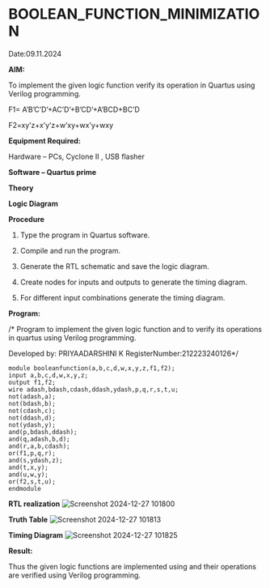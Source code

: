 # BOOLEAN_FUNCTION_MINIMIZATION
Date:09.11.2024

**AIM:**

To implement the given logic function verify its operation in Quartus using Verilog programming.

F1= A’B’C’D’+AC’D’+B’CD’+A’BCD+BC’D 

F2=xy’z+x’y’z+w’xy+wx’y+wxy

**Equipment Required:**

Hardware – PCs, Cyclone II , USB flasher

**Software – Quartus prime**

**Theory**

**Logic Diagram**

**Procedure**

1.	Type the program in Quartus software.

2.	Compile and run the program.

3.	Generate the RTL schematic and save the logic diagram.

4.	Create nodes for inputs and outputs to generate the timing diagram.

5.	For different input combinations generate the timing diagram.


**Program:**

/* Program to implement the given logic function and to verify its operations in quartus using Verilog programming. 

Developed by: PRIYAADARSHINI K
RegisterNumber:212223240126*/
```
module booleanfunction(a,b,c,d,w,x,y,z,f1,f2);
input a,b,c,d,w,x,y,z;
output f1,f2;
wire adash,bdash,cdash,ddash,ydash,p,q,r,s,t,u;
not(adash,a);
not(bdash,b);
not(cdash,c);
not(ddash,d);
not(ydash,y);
and(p,bdash,ddash);
and(q,adash,b,d);
and(r,a,b,cdash);
or(f1,p,q,r);
and(s,ydash,z);
and(t,x,y);
and(u,w,y);
or(f2,s,t,u);
endmodule
```

**RTL realization**
![Screenshot 2024-12-27 101800](https://github.com/user-attachments/assets/520ce2ed-dcab-4631-a817-88229eecf885)


**Truth Table**
![Screenshot 2024-12-27 101813](https://github.com/user-attachments/assets/f3891c6d-b6a4-40ff-a162-4b018b96f06e)



**Timing Diagram**
![Screenshot 2024-12-27 101825](https://github.com/user-attachments/assets/d55f42d4-90a4-4ce6-a899-ae0c582ff326)

**Result:**

Thus the given logic functions are implemented using and their operations are verified using Verilog programming.

